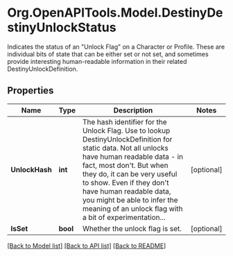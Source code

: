 # Org.OpenAPITools.Model.DestinyDestinyUnlockStatus
Indicates the status of an \"Unlock Flag\" on a Character or Profile.  These are individual bits of state that can be either set or not set, and sometimes provide interesting human-readable information in their related DestinyUnlockDefinition.

## Properties

Name | Type | Description | Notes
------------ | ------------- | ------------- | -------------
**UnlockHash** | **int** | The hash identifier for the Unlock Flag. Use to lookup DestinyUnlockDefinition for static data. Not all unlocks have human readable data - in fact, most don&#39;t. But when they do, it can be very useful to show. Even if they don&#39;t have human readable data, you might be able to infer the meaning of an unlock flag with a bit of experimentation... | [optional] 
**IsSet** | **bool** | Whether the unlock flag is set. | [optional] 

[[Back to Model list]](../README.md#documentation-for-models) [[Back to API list]](../README.md#documentation-for-api-endpoints) [[Back to README]](../README.md)

